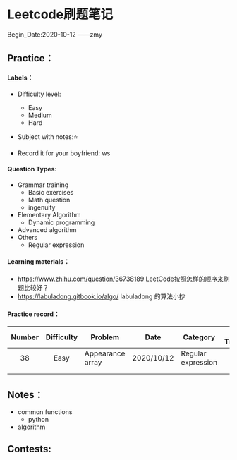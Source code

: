 # Leetcode刷题笔记

Begin_Date:2020-10-12		——zmy

## Practice：

#### Labels：

- Difficulty level:
  - Easy
  - Medium
  - Hard

- Subject with notes:⭐
- Record it for your boyfriend: ws

#### Question Types:

- Grammar training 
  - Basic exercises
  - Math question
  - ingenuity
- Elementary Algorithm
  - Dynamic programming
- Advanced algorithm
- Others
  - Regular expression

#### Learning materials：

- https://www.zhihu.com/question/36738189 LeetCode按照怎样的顺序来刷题比较好？
- https://labuladong.gitbook.io/algo/ labuladong 的算法小抄

#### Practice record：

| Number | Difficulty | Problem          | Date       | Category           | Method-TimeComplexity | Remark                                                       | TODO |
| :----: | :--------: | ---------------- | ---------- | ------------------ | :-------------------: | ------------------------------------------------------------ | ---- |
|   38   |    Easy    | Appearance array | 2020/10/12 | Regular expression |         O(n)          | ['note'](https://github.com/zmy1103/leetcode_zmy/blob/master/Notes/Regular%20expression.md#regular-expression) | --   |
|        |            |                  |            |                    |                       |                                                              |      |
|        |            |                  |            |                    |                       |                                                              |      |

## Notes：

- common functions
  - python 
- algorithm

## Contests:
